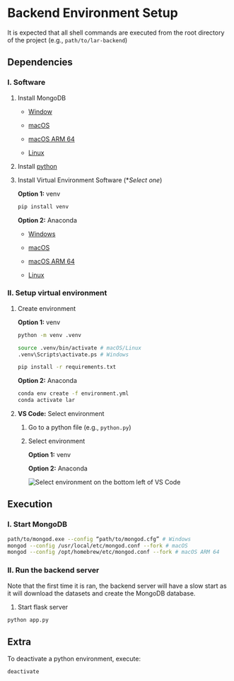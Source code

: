 # Backend Environment Setup

It is expected that all shell commands are executed from the root directory of the project (e.g., `path/to/lar-backend`)

## Dependencies

### I. Software

1. Install MongoDB
    
    * [Window](https://fastdl.mongodb.org/windows/mongodb-windows-x86_64-6.0.6-signed.msi)

    * [macOS](https://fastdl.mongodb.org/osx/mongodb-macos-x86_64-6.0.6.tgz)

    * [macOS ARM 64](https://fastdl.mongodb.org/osx/mongodb-macos-arm64-6.0.6.tgz)

    * [Linux](https://www.mongodb.com/try/download/community)

2. Install [python](https://www.python.org/downloads/)

3. Install Virtual Environment Software (**Select one*)

    **Option 1:** venv
    ```bash
    pip install venv
    ```
    **Option 2:** Anaconda
    
    * [Windows](https://repo.anaconda.com/miniconda/Miniconda3-latest-Windows-x86_64.exe)

    * [macOS](https://repo.anaconda.com/miniconda/Miniconda3-latest-MacOSX-x86_64.pkg)

    * [macOS ARM 64](https://repo.anaconda.com/miniconda/Miniconda3-latest-MacOSX-arm64.pkg)

    * [Linux](https://repo.anaconda.com/miniconda/Miniconda3-latest-Linux-x86_64.sh)


### II. Setup virtual environment

1. Create environment

    **Option 1:** venv

    ```bash
    python -m venv .venv

    source .venv/bin/activate # macOS/Linux
    .venv\Scripts\activate.ps # Windows

    pip install -r requirements.txt
    ```

    **Option 2:** Anaconda

    ```bash
    conda env create -f environment.yml
    conda activate lar
    ```


2. **VS Code:** Select environment

    1. Go to a python file (e.g., `python.py`)
    2. Select environment

        **Option 1:** venv

        **Option 2:** Anaconda

        ![Select environment on the bottom left of VS Code](media/environment%20selection.gif)


## Execution

### I. Start MongoDB

```bash
path/to/mongod.exe --config “path/to/mongod.cfg” # Windows
mongod --config /usr/local/etc/mongod.conf --fork # macOS
mongod --config /opt/homebrew/etc/mongod.conf --fork # macOS ARM 64
```

### II. Run the backend server
Note that the first time it is ran, the backend server will have a slow start as it will download the datasets and create the MongoDB database.

1. Start flask server
```bash
python app.py
```

## Extra

To deactivate a python environment, execute:

```bash
deactivate
```